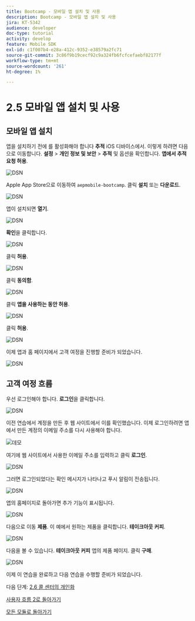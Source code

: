 ```yaml
---
title: Bootcamp - 모바일 앱 설치 및 사용
description: Bootcamp - 모바일 앱 설치 및 사용
jira: KT-5342
audience: developer
doc-type: tutorial
activity: develop
feature: Mobile SDK
exl-id: c1f007b4-e28a-412c-9352-e38579a2fc71
source-git-commit: 3c86f9b19cecf92c9a324fb6fcfcefaebf82177f
workflow-type: tm+mt
source-wordcount: '261'
ht-degree: 1%

---
```


# 2.5 모바일 앱 설치 및 사용


## 모바일 앱 설치

앱을 설치하기 전에 를 활성화해야 합니다 **추적** iOS 디바이스에서. 이렇게 하려면 다음으로 이동합니다. **설정** > **개인 정보 및 보안** > **추적** 및 옵션을 확인합니다. **앱에서 추적 요청 허용**.

![DSN](./../uc3/images/app4.png)

Apple App Store으로 이동하여 `aepmobile-bootcamp`. 클릭 **설치** 또는 **다운로드**.

![DSN](./../uc3/images/app1.png)

앱이 설치되면 **열기**.

![DSN](./../uc3/images/app2.png)

**확인**&#x200B;을 클릭합니다.

![DSN](./../uc3/images/app9.png)

클릭 **허용**.

![DSN](./../uc3/images/app3.png)

클릭 **동의함**.

![DSN](./../uc3/images/app7.png)

클릭 **앱을 사용하는 동안 허용**.

![DSN](./../uc3/images/app8.png)

클릭 **허용**.

![DSN](./../uc3/images/app5.png)

이제 앱과 홈 페이지에서 고객 여정을 진행할 준비가 되었습니다.

![DSN](./../uc3/images/app12.png)

## 고객 여정 흐름

우선 로그인해야 합니다. **로그인**&#x200B;을 클릭합니다.

![DSN](./../uc3/images/app13.png)

이전 연습에서 계정을 만든 후 웹 사이트에서 이를 확인했습니다. 이제 로그인하려면 앱에서 만든 계정의 이메일 주소를 다시 사용해야 합니다.

![데모](./../uc3/images/pv1.png)

여기에 웹 사이트에서 사용한 이메일 주소를 입력하고 클릭 **로그인**.

![DSN](./../uc3/images/app14.png)

그러면 로그인되었다는 확인 메시지가 나타나고 푸시 알림이 전송됩니다.

![DSN](./../uc3/images/app15.png)

앱의 홈페이지로 돌아가면 추가 기능이 표시됩니다.

![DSN](./../uc3/images/app17.png)

다음으로 이동 **제품**. 이 예에서 원하는 제품을 클릭합니다. **테이크아웃 커피**.

![DSN](./images/app19.png)

다음을 볼 수 있습니다. **테이크아웃 커피** 앱의 제품 페이지. 클릭 **구매**.

![DSN](./images/app20.png)

이제 이 연습을 완료하고 다음 연습을 수행할 준비가 되었습니다.

다음 단계: [2.6 콜 센터의 개인화](./ex6.md)

[사용자 흐름 2로 돌아가기](./uc2.md)

[모든 모듈로 돌아가기](../../overview.md)
